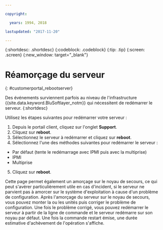 ```yaml
---

copyright:

  years: 1994, 2018

lastupdated: "2017-11-20"

---
```


{:shortdesc: .shortdesc}
{:codeblock: .codeblock}
{:tip: .tip}
{:screen: .screen}
{:new_window: target="_blank"}

# Réamorçage du serveur
{: #customerportal_rebootserver}

Des événements surviennent parfois au niveau de l'infrastructure {{site.data.keyword.BluSoftlayer_notm}} qui nécessitent de redémarrer le serveur.
{:shortdesc}

Utilisez les étapes suivantes pour redémarrer votre serveur :
1. Depuis le portail client, cliquez sur l'onglet **Support**.
2. Cliquez sur **reboot**.
3. Sélectionnez le serveur à redémarrer et cliquez sur **reboot**.
4. Sélectionnez l'une des méthodes suivantes pour redémarrer le serveur :
  * Par défaut (tente le redémarrage avec IPMI puis avec la multiprise)
  * IPMI
  * Multiprise
5. Cliquez sur **reboot**.

Cette page permet également un amorçage sur le noyau de secours, ce qui peut s'avérer particulièrement utile en cas d'incident, si le serveur ne parvient pas à amorcer sur le système d'exploitation à cause d'un problème de configuration. Après l'amorçage du serveur sur le noyau de secours, vous pouvez monter la ou les unités puis corriger le problème de configuration. Une fois le problème corrigé, vous pouvez redémarrer le serveur à partir de la ligne de commande et le serveur redémarre sur son noyau par défaut. Une fois la commande restart émise, une durée estimative d'achèvement de l'opération s'affiche.
